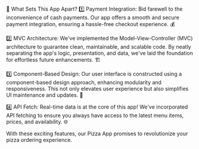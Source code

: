 
🌟 What Sets This App Apart?
1️⃣ Payment Integration: Bid farewell to the inconvenience of cash payments. Our app offers a smooth and secure payment integration, ensuring a hassle-free checkout experience. 💰

2️⃣ MVC Architecture: We've implemented the Model-View-Controller (MVC) architecture to guarantee clean, maintainable, and scalable code. By neatly separating the app's logic, presentation, and data, we've laid the foundation for effortless future enhancements. 🏗️

3️⃣ Component-Based Design: Our user interface is constructed using a component-based design approach, enhancing modularity and responsiveness. This not only elevates user experience but also simplifies UI maintenance and updates. 🎨

4️⃣ API Fetch: Real-time data is at the core of this app! We've incorporated API fetching to ensure you always have access to the latest menu items, prices, and availability. 🌐

With these exciting features, our Pizza App promises to revolutionize your pizza ordering experience.
